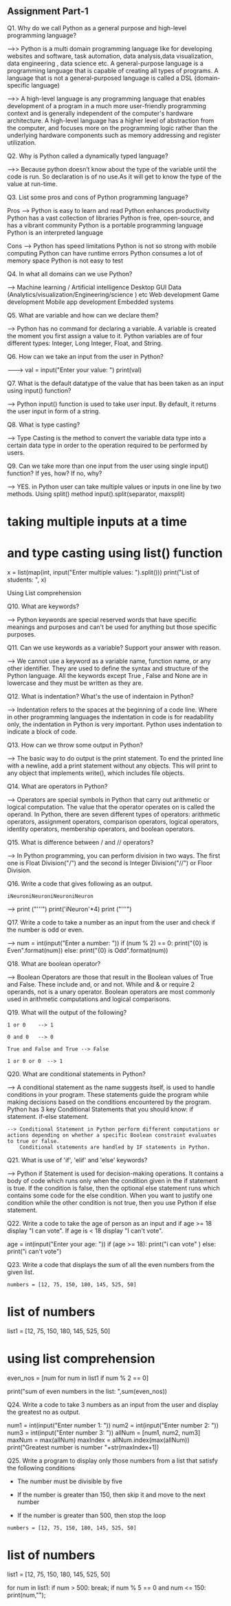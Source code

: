 ## Assignment Part-1
Q1. Why do we call Python as a general purpose and high-level programming language?

-->> Python is a multi domain programming language like for developing websites and software, task automation, data analysis,data visualization, data engineering , data science etc.
    A general-purpose language is a programming language that is capable of creating all types of programs. 
	A language that is not a general-purposed language is called a DSL (domain-specific language)

-->> A high-level language is any programming language that enables development of a program in a much more user-friendly programming context 
    and is generally independent of the computer's hardware architecture.
    A high-level language has a higher level of abstraction from the computer, and focuses more on the programming logic rather than 
   the underlying hardware components such as memory addressing and register utilization.

Q2. Why is Python called a dynamically typed language?

-->> Because python doesn’t know about the type of the variable until the code is run. So declaration is of no use.As it will get to know the type of the value at run-time.


Q3. List some pros and cons of Python programming language?

Pros --> Python is easy to learn and read 
	Python enhances productivity
	Python has a vast collection of libraries
	Python is free, open-source, and has a vibrant community
	Python is a portable programming language
	Python is an interpreted language
	
Cons --> Python has speed limitations
		Python is not so strong with mobile computing
		Python can have runtime errors
		Python consumes a lot of memory space
		Python is not easy to test
		
Q4. In what all domains can we use Python?

--> Machine learning / Artificial intelligence
	Desktop GUI
	Data (Analytics/visualization/Engineering/science ) etc 
	Web development
	Game development
	Mobile app development
	Embedded systems

Q5. What are variable and how can we declare them?

--> Python has no command for declaring a variable. A variable is created the moment you first assign a value to it.
	Python variables are of four different types: Integer, Long Integer, Float, and String.

Q6. How can we take an input from the user in Python?

---> val = input("Enter your value: ")
	 print(val)

Q7. What is the default datatype of the value that has been taken as an input using input() function?

--> Python input() function is used to take user input. By default, it returns the user input in form of a string.


Q8. What is type casting?

--> Type Casting is the method to convert the variable data type into a certain data type in order to the operation required to be performed by users.

Q9. Can we take more than one input from the user using single input() function? If yes, how? If no, why?

--> YES.
in Python user can take multiple values or inputs in one line by two methods. 
Using split() method
input().split(separator, maxsplit)

# taking multiple inputs at a time 
# and type casting using list() function
x = list(map(int, input("Enter multiple values: ").split()))
print("List of students: ", x)

Using List comprehension

Q10. What are keywords?

--> Python keywords are special reserved words that have specific meanings and purposes and can't be used for anything but those specific purposes.

Q11. Can we use keywords as a variable? Support your answer with reason.

--> We cannot use a keyword as a variable name, function name, or any other identifier. They are used to define the syntax and structure of the Python language. 
    All the keywords except True , False and None are in lowercase and they must be written as they are.
	
Q12. What is indentation? What's the use of indentaion in Python?

-->  Indentation refers to the spaces at the beginning of a code line. Where in other programming languages the indentation in code is for readability only, the indentation in Python is very important. 
     Python uses indentation to indicate a block of code.

Q13. How can we throw some output in Python?

-->  The basic way to do output is the print statement. To end the printed line with a newline, add a print statement without any objects. 
     This will print to any object that implements write(), which includes file objects.

Q14. What are operators in Python?

--> Operators are special symbols in Python that carry out arithmetic or logical computation. The value that the operator operates on is called the operand. 
	In Python, there are seven different types of operators: arithmetic operators, assignment operators, comparison operators, logical operators, identity operators, membership operators, 
	and boolean operators.
	
Q15. What is difference between / and // operators?

--> In Python programming, you can perform division in two ways. The first one is Float Division("/") and the second is Integer Division("//") or Floor Division.

Q16. Write a code that gives following as an output.

```
iNeuroniNeuroniNeuroniNeuron
```

--> 
print ("'''")
print('iNeuron'*4)
print ("'''")

Q17. Write a code to take a number as an input from the user and check if the number is odd or even.

--> num = int(input("Enter a number: "))
if (num % 2) == 0:
   print("{0} is Even".format(num))
else:
   print("{0} is Odd".format(num))

Q18. What are boolean operator?

--> Boolean Operators are those that result in the Boolean values of True and False. These include and, or and not. While and & or require 2 operands, not is a unary operator.
    Boolean operators are most commonly used in arithmetic computations and logical comparisons.

Q19. What will the output of the following?
```
1 or 0    --> 1

0 and 0   --> 0 

True and False and True --> False

1 or 0 or 0  --> 1
```

Q20. What are conditional statements in Python?

--> A conditional statement as the name suggests itself, is used to handle conditions in your program. 
	These statements guide the program while making decisions based on the conditions encountered by the program. 
	Python has 3 key Conditional Statements that you should know: if statement. if-else statement.
	
	--> Conditional Statement in Python perform different computations or actions depending on whether a specific Boolean constraint evaluates to true or false. 
	    Conditional statements are handled by IF statements in Python.

Q21. What is use of 'if', 'elif' and 'else' keywords?

--> Python if Statement is used for decision-making operations. It contains a body of code which runs only when the condition given in the if statement is true. 
    If the condition is false, then the optional else statement runs which contains some code for the else condition.
    When you want to justify one condition while the other condition is not true, then you use Python if else statement.


Q22. Write a code to take the age of person as an input and if age >= 18 display "I can vote". If age is < 18 display "I can't vote".

age = int(input("Enter your age: "))
if (age >= 18):
   print("i can vote" )
else:
   print("i can't vote")


Q23. Write a code that displays the sum of all the even numbers from the given list.
```
numbers = [12, 75, 150, 180, 145, 525, 50]
```
# list of numbers
list1 = [12, 75, 150, 180, 145, 525, 50]

# using list comprehension
even_nos = [num for num in list1 if num % 2 == 0]

print("sum of even numbers in the list: ",sum(even_nos))

Q24. Write a code to take 3 numbers as an input from the user and display the greatest no as output.

num1 = int(input("Enter number 1: "))
num2 = int(input("Enter number 2: "))
num3 = int(input("Enter number 3: "))
allNum = [num1, num2, num3]
maxNum = max(allNum)
maxIndex = allNum.index(max(allNum))
print("Greatest number is number "+str(maxIndex+1))


Q25. Write a program to display only those numbers from a list that satisfy the following conditions

- The number must be divisible by five

- If the number is greater than 150, then skip it and move to the next number

- If the number is greater than 500, then stop the loop
```
numbers = [12, 75, 150, 180, 145, 525, 50]
```					

# list of numbers
list1 = [12, 75, 150, 180, 145, 525, 50]

for num in list1:
    if num > 500:
        break;
    if num % 5 == 0 and num <= 150:
        print(num,"");
